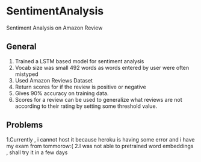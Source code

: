 # SentimentAnalysis
Sentiment Analysis on Amazon Review


## General ##

1. Trained a LSTM based model for sentiment analysis
2. Vocab size was small 492 words as words entered by user were often mistyped
3. Used Amazon Reviews Dataset
4. Return scores for if the review is positive or negative 
5. Gives 90% accuracy on training data. 
6. Scores for a review can be used to generalize what reviews are not according to their rating by setting some threshold value.


## Problems ##
1.Currently , i cannot host it because heroku is having some error and i have my exam from tommorow:(
2.I was not able to pretrained word embeddings , shall try it in a few days
